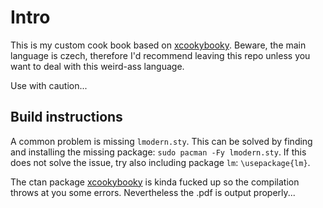 # Intro

This is my custom cook book based on [xcookybooky](https://www.ctan.org/pkg/xcookybooky). Beware, the main language is czech, therefore I'd recommend leaving this repo unless you want to deal with this weird-ass language.

Use with caution...

## Build instructions

A common problem is missing `lmodern.sty`. This can be solved by finding and installing the missing package: `sudo pacman -Fy lmodern.sty`. If this does not solve the issue, try also including package `lm`: `\usepackage{lm}`.

The ctan package [xcookybooky](https://www.ctan.org/pkg/xcookybooky) is kinda fucked up so the compilation throws at you some errors. Nevertheless the .pdf is output properly...
